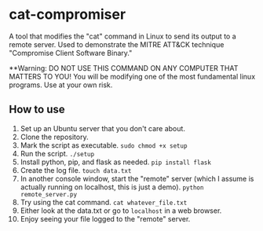 # cat-compromiser
A tool that modifies the "cat" command in Linux to send its output to a remote server. Used to demonstrate the MITRE ATT&amp;CK technique "Compromise Client Software Binary."

**Warning: DO NOT USE THIS COMMAND ON ANY COMPUTER THAT MATTERS TO YOU! You will be modifying one of the most fundamental linux programs. Use at your own risk.

## How to use
1. Set up an Ubuntu server that you don't care about.
2. Clone the repository.
3. Mark the script as executable. `sudo chmod +x setup`
4. Run the script. `./setup`
5. Install python, pip, and flask as needed. `pip install flask`
6. Create the log file. `touch data.txt`
7. In another console window, start the "remote" server (which I assume is actually running on localhost, this is just a demo). `python remote_server.py`
8. Try using the cat command. `cat whatever_file.txt`
9. Either look at the data.txt or go to `localhost` in a web browser.
10. Enjoy seeing your file logged to the "remote" server.
